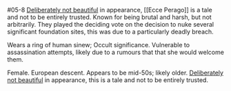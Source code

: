 #05-8
[Deliberately not beautiful](https://scp-wiki.wikidot.com/ecceperago) in appearance, [[Ecce Perago]] is a tale and not to be entirely trusted. Known for being brutal and harsh, but not arbitrarily. They played the deciding vote on the decision to nuke several significant foundation sites, this was due to a particularly deadly breach.

Wears a ring of human sinew; Occult significance. Vulnerable to assassination attempts, likely due to a rumours that that she would welcome them.

Female. European descent. Appears to be mid-50s; likely older. [Deliberately not beautiful](https://scp-wiki.wikidot.com/ecceperago) in appearance, this is a tale and not to be entirely trusted.